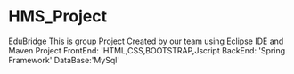 # HMS_Project 
EduBridge
This is group Project Created by our team using Eclipse IDE and Maven Project
FrontEnd: 'HTML,CSS,BOOTSTRAP,Jscript
BackEnd: 'Spring Framework'
DataBase:'MySql'

